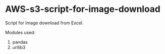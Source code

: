 # AWS-s3-script-for-image-download

Script for Image download from Excel.

Modules used: 
1. pandas
2. urllib3
